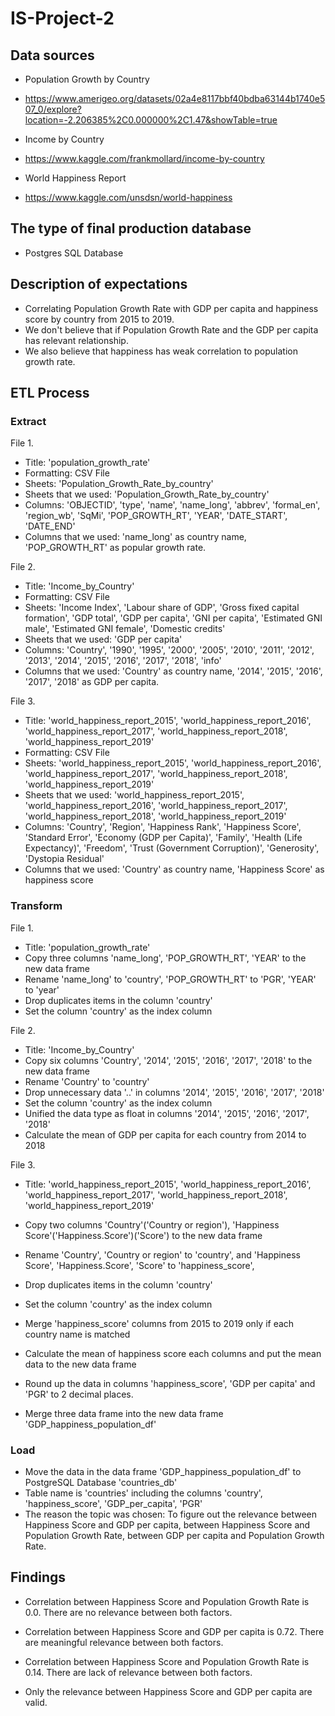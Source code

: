 # IS-Project-2

## Data sources
- Population Growth by Country
- https://www.amerigeo.org/datasets/02a4e8117bbf40bdba63144b1740e507_0/explore?location=-2.206385%2C0.000000%2C1.47&showTable=true

- Income by Country
- https://www.kaggle.com/frankmollard/income-by-country

- World Happiness Report
- https://www.kaggle.com/unsdsn/world-happiness


## The type of final production database
- Postgres SQL Database


## Description of expectations
- Correlating Population Growth Rate with GDP per capita and happiness score by country from 2015 to 2019.
- We don't believe that if Population Growth Rate and the GDP per capita has relevant relationship.
- We also believe that happiness has weak correlation to population growth rate.


## ETL Process
### Extract

File 1.
- Title: 'population_growth_rate'
- Formatting: CSV File
- Sheets: 'Population_Growth_Rate_by_country'
- Sheets that we used: 'Population_Growth_Rate_by_country'
- Columns: 'OBJECTID', 'type', 'name', 'name_long', 'abbrev', 'formal_en', 'region_wb', 'SqMi', 'POP_GROWTH_RT', 'YEAR', 'DATE_START', 'DATE_END'
- Columns that we used: 'name_long' as country name, 'POP_GROWTH_RT' as popular growth rate.

File 2.
- Title: 'Income_by_Country'
- Formatting: CSV File
- Sheets: 'Income Index', 'Labour share of GDP', 'Gross fixed capital formation', 'GDP total', 'GDP per capita', 'GNI per capita', 'Estimated GNI male', 'Estimated GNI female', 'Domestic credits'
- Sheets that we used: 'GDP per capita'
- Columns: 'Country', '1990', '1995', '2000', '2005', '2010', '2011', '2012', '2013', '2014', '2015', '2016', '2017', '2018', 'info'
- Columns that we used: 'Country' as country name, '2014', '2015', '2016', '2017', '2018' as GDP per capita.

File 3.
- Title: 'world_happiness_report_2015', 'world_happiness_report_2016', 'world_happiness_report_2017', 'world_happiness_report_2018', 'world_happiness_report_2019'
- Formatting: CSV File
- Sheets: 'world_happiness_report_2015', 'world_happiness_report_2016', 'world_happiness_report_2017', 'world_happiness_report_2018', 'world_happiness_report_2019'
- Sheets that we used: 'world_happiness_report_2015', 'world_happiness_report_2016', 'world_happiness_report_2017', 'world_happiness_report_2018', 'world_happiness_report_2019'
- Columns: 'Country', 'Region', 'Happiness Rank', 'Happiness Score', 'Standard Error', 'Economy (GDP per Capita)', 'Family', 'Health (Life Expectancy)', 'Freedom', 'Trust (Government Corruption)', 'Generosity', 'Dystopia Residual'
- Columns that we used: 'Country' as country name, 'Happiness Score' as happiness score

### Transform

File 1.
- Title: 'population_growth_rate'
- Copy three columns 'name_long', 'POP_GROWTH_RT', 'YEAR' to the new data frame
- Rename 'name_long' to 'country', 'POP_GROWTH_RT' to 'PGR', 'YEAR' to 'year'
- Drop duplicates items in the column 'country'
- Set the column 'country' as the index column

File 2.
- Title: 'Income_by_Country'
- Copy six columns 'Country', '2014', '2015', '2016', '2017', '2018' to the new data frame
- Rename 'Country' to 'country'
- Drop unnecessary data '..' in columns '2014', '2015', '2016', '2017', '2018'
- Set the column 'country' as the index column
- Unified the data type as float in columns '2014', '2015', '2016', '2017', '2018'
- Calculate the mean of GDP per capita for each country from 2014 to 2018

File 3.
- Title: 'world_happiness_report_2015', 'world_happiness_report_2016', 'world_happiness_report_2017', 'world_happiness_report_2018', 'world_happiness_report_2019'
- Copy two columns 'Country'('Country or region'), 'Happiness Score'('Happiness.Score')('Score') to the new data frame
- Rename 'Country', 'Country or region' to 'country', and 'Happiness Score', 'Happiness.Score', 'Score' to 'happiness_score', 
- Drop duplicates items in the column 'country'
- Set the column 'country' as the index column
- Merge 'happiness_score' columns from 2015 to 2019 only if each country name is matched
- Calculate the mean of happiness score each columns and put the mean data to the new data frame

- Round up the data in columns 'happiness_score', 'GDP per capita' and 'PGR' to 2 decimal places.
- Merge three data frame into the new data frame 'GDP_happiness_population_df'

### Load

- Move the data in the data frame 'GDP_happiness_population_df' to PostgreSQL Database 'countries_db'
- Table name is 'countries' including the columns 'country', 'happiness_score', 'GDP_per_capita', 'PGR'
- The reason the topic was chosen: To figure out the relevance between Happiness Score and GDP per capita, between Happiness Score and Population Growth Rate, between GDP per capita and Population Growth Rate.



## Findings
- Correlation between Happiness Score and Population Growth Rate is 0.0. There are no relevance between both factors.
- Correlation between Happiness Score and GDP per capita is 0.72. There are meaningful relevance between both factors.
- Correlation between Happiness Score and Population Growth Rate is 0.14. There are lack of relevance between both factors.

- Only the relevance between Happiness Score and GDP per capita are valid.
